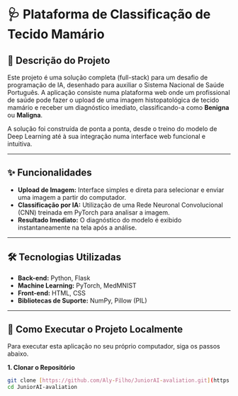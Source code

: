 # 🩺 Plataforma de Classificação de Tecido Mamário

## 📝 Descrição do Projeto

Este projeto é uma solução completa (full-stack) para um desafio de programação de IA, desenhado para auxiliar o Sistema Nacional de Saúde Português. A aplicação consiste numa plataforma web onde um profissional de saúde pode fazer o upload de uma imagem histopatológica de tecido mamário e receber um diagnóstico imediato, classificando-a como **Benigna** ou **Maligna**.

A solução foi construída de ponta a ponta, desde o treino do modelo de Deep Learning até à sua integração numa interface web funcional e intuitiva.

---

## ✨ Funcionalidades

-   **Upload de Imagem:** Interface simples e direta para selecionar e enviar uma imagem a partir do computador.
-   **Classificação por IA:** Utilização de uma Rede Neuronal Convolucional (CNN) treinada em PyTorch para analisar a imagem.
-   **Resultado Imediato:** O diagnóstico do modelo é exibido instantaneamente na tela após a análise.

---

## 🛠️ Tecnologias Utilizadas

-   **Back-end:** Python, Flask
-   **Machine Learning:** PyTorch, MedMNIST
-   **Front-end:** HTML, CSS
-   **Bibliotecas de Suporte:** NumPy, Pillow (PIL)

---

## 🚀 Como Executar o Projeto Localmente

Para executar esta aplicação no seu próprio computador, siga os passos abaixo.

**1. Clonar o Repositório**
```bash
git clone [https://github.com/Aly-Filho/JuniorAI-avaliation.git](https://github.com/Aly-Filho/JuniorAI-avaliation.git)
cd JuniorAI-avaliation
